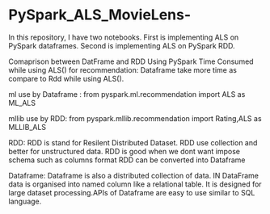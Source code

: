 # PySpark_ALS_MovieLens-
In this repository, I have two notebooks. First is implementing ALS on PySpark dataframes. Second is implementing ALS on PySpark RDD.


Comaprison between DatFrame and RDD Using PySpark
Time Consumed while using ALS() for recommendation:
     Dataframe take more time as compare to Rdd while using ALS().

ml use by Dataframe :
    from pyspark.ml.recommendation import ALS as ML_ALS

mllib use by RDD:
     from pyspark.mllib.recommendation import Rating,ALS as MLLIB_ALS 

RDD:
     RDD is stand for Resilent Distributed Dataset.
     RDD use collection and better for unstructured data.
     RDD is good when we dont want impose schema such as columns format
     RDD can be converted into Dataframe 

Dataframe:
     Dataframe is also a distributed collection of data.
     IN DataFrame data is organised into named column like a relational table.
     It is designed for large dataset processing.APIs of Dataframe are easy to use 
     similar to SQL language.
